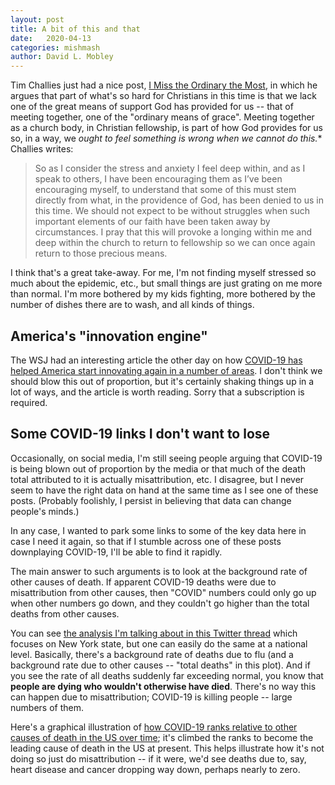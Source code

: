 ```yaml
---
layout: post
title: A bit of this and that
date:   2020-04-13
categories: mishmash
author: David L. Mobley
---
```


Tim Challies just had a nice post, [I Miss the Ordinary the Most](https://www.challies.com/articles/i-miss-the-ordinary-the-most/), in which he argues that part of what's so hard for Christians in this time is that we lack one of the great means of support God has provided for us -- that of meeting together, one of the "ordinary means of grace". Meeting together as a church body, in Christian fellowship, is part of how God provides for us so, in a way, we *ought to feel something is wrong when we cannot do this.** Challies writes:

> So as I consider the stress and anxiety I feel deep within, and as I speak to others, I have been encouraging them as I’ve been encouraging myself, to understand that some of this must stem directly from what, in the providence of God, has been denied to us in this time. We should not expect to be without struggles when such important elements of our faith have been taken away by circumstances. I pray that this will provoke a longing within me and deep within the church to return to fellowship so we can once again return to those precious means.

I think that's a great take-away. For me, I'm not finding myself stressed so much about the epidemic, etc., but small things are just grating on me more than normal. I'm more bothered by my kids fighting, more bothered by the number of dishes there are to wash, and all kinds of things.

## America's "innovation engine"

The WSJ had an interesting article the other day on how [COVID-19 has helped America start innovating again in a number of areas](https://www.wsj.com/articles/crisis-has-jumpstarted-americas-innovation-engine-what-took-so-long-11586527243?mod=hp_lead_pos13). I don't think we should blow this out of proportion, but it's certainly shaking things up in a lot of ways, and the article is worth reading. Sorry that a subscription is required.

## Some COVID-19 links I don't want to lose

Occasionally, on social media, I'm still seeing people arguing that COVID-19 is being blown out of proportion by the media or that much of the death total attributed to it is actually misattribution, etc. I disagree, but I never seem to have the right data on hand at the same time as I see one of these posts. (Probably foolishly, I persist in believing that data can change people's minds.)

In any case, I wanted to park some links to some of the key data here in case I need it again, so that if I stumble across one of these posts downplaying COVID-19, I'll be able to find it rapidly.

The main answer to such arguments is to look at the background rate of other causes of death. If apparent COVID-19 deaths were due to misattribution from other causes, then "COVID" numbers could only go up when other numbers go down, and they couldn't go higher than the total deaths from other causes.

You can see [the analysis I'm talking about in this Twitter thread](https://twitter.com/MaxCRoser/status/1247884285333266434) which focuses on New York state, but one can easily do the same at a national level. Basically, there's a background rate of deaths due to flu (and a background rate due to other causes -- "total deaths" in this plot). And if you see the rate of all deaths suddenly far exceeding normal, you know that **people are dying who wouldn't otherwise have died**. There's no way this can happen due to misattribution; COVID-19 is killing people -- large numbers of them.

Here's a graphical illustration of [how COVID-19 ranks relative to other causes of death in the US over time](https://public.flourish.studio/visualisation/1727839/); it's climbed the ranks to become the leading cause of death in the US at present. This helps illustrate how it's not doing so just do misattribution -- if it were, we'd see deaths due to, say, heart disease and cancer dropping way down, perhaps nearly to zero.
